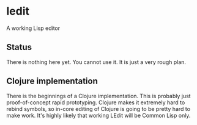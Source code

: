 # ledit
A working Lisp editor

## Status

There is nothing here yet. You cannot use it. It is just a very rough plan.

## Clojure implementation

There is the beginnings of a Clojure implementation. This is probably just proof-of-concept rapid prototyping. Clojure makes it extremely hard to rebind symbols, so in-core editing of Clojure is going to be pretty hard to make work. It's highly likely that working LEdit will be Common Lisp only.




